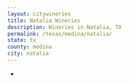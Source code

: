 ```yaml
---
layout: citywineries
title: Natalia Wineries
description: Wineries in Natalia, TX
permalink: /texas/medina/natalia/
state: tx
county: medina
city: natalia
---
```

-
